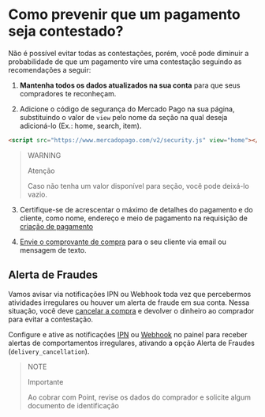 # Como prevenir que um pagamento seja contestado?

Não é possível evitar todas as contestações, porém, você pode diminuir a probabilidade de que um pagamento vire uma contestação seguindo as recomendações a seguir:

1. **Mantenha todos os dados atualizados na sua conta** para que seus compradores te reconheçam.
   
2. Adicione o código de segurança do Mercado Pago na sua página, substituindo o valor de `view` pelo nome da seção na qual deseja adicioná-lo (Ex.: home, search, item).
```html
<script src="https://www.mercadopago.com/v2/security.js" view="home"></script>
```

> WARNING
>
> Atenção
>
> Caso não tenha um valor disponível para seção, você pode deixá-lo vazio.

3. Certifique-se de acrescentar o máximo de detalhes do pagamento e do cliente, como nome, endereço e meio de pagamento na requisição de [criação de pagamento](/developers/pt/reference/payments/_payments/post)
   
4. [Envie o comprovante de compra](https://www.mercadopago[FAKER][URL][DOMAIN]/ajuda/16170) para o seu cliente via email ou mensagem de texto.

## Alerta de Fraudes

Vamos avisar via notificações IPN ou Webhook toda vez que percebermos atividades irregulares ou houver um alerta de fraude em sua conta. Nessa situação, você deve [cancelar a compra](/developers/pt/docs/sales-processing/cancellations-and-refunds) e devolver o dinheiro ao comprador para evitar a contestação.

Configure e ative as notificações [IPN](/developers/panel/ipn) ou [Webhook](/developers/panel/webhooks) no painel para receber alertas de comportamentos irregulares, ativando a opção Alerta de Fraudes (`delivery_cancellation`).

> NOTE
>
> Importante
> 
> Ao cobrar com Point, revise os dados do comprador e solicite algum documento de identificação